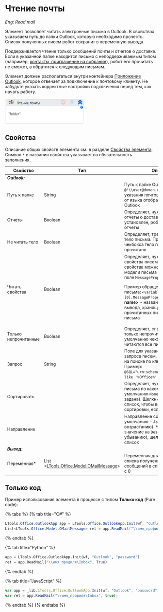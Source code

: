 # Чтение почты

*Eng: Read mail*

Элемент позволяет читать электронные письма в Outlook. В свойствах указываем путь до папки Outlook, которую необходимо прочесть. Список полученных писем робот сохранит в переменную вывода.

Поддерживается чтение только сообщений почты и отчетов о доставке. Если в указанной папке находится письмо с неподдерживаемым типом (например, [контакты, приглашение на собрание](https://learn.microsoft.com/ru-ru/office/vba/outlook/concepts/forms/item-types-and-message-classes)), робот его прочитать не сможет, а обратится к следующим письмам.

Элемент должен располагаться внутри контейнера [Приложение Outlook](https://docs.primo-rpa.ru/primo-rpa/g_elements/osnovnye-elementy/els_outlook/el_outlook_app), которое отвечает за подключение к почтовому клиенту. Не забудьте указать корректные настройки подключения перед тем, как начать работу.

![](<../../../.gitbook/assets/image (109).png>)

## Свойства
Описание общих свойств элемента см. в разделе [Свойства элемента](https://docs.primo-rpa.ru/primo-rpa/primo-studio/process/elements#svoistva-elementa).\
Символ `*` в названии свойства указывает на обязательность заполнения.

| Свойство             | Тип                                                                               | Описание                                         |
| -------------------- | --------------------------------------------------------------------------------- | ------------------------------------------------ |
| ***Outlook:***        |  |  |
| Путь к папке         | String                                                                            | Путь к папке Outlook. Пример: `@"\\user@domen.ru\Inbox"`. Язык указания почтового ящика зависит от языка отображения папок в Outlook  |
| Отчеты               | Boolean                                                                           | Определяет, нужно ли читать отчеты о доставке. Если чекбокс установлен, робот будет читать отчеты  |
| Не читать тело       | Boolean                                                                           | Определяет, требуется ли читать тело письма. При установке чекбокса тело письма **НЕ** будет прочитано |
| Читать свойства      | Boolean                                                                           | Определяет, нужно ли читать свойства писем. Прочитанные свойства можно просмотреть в модели письма **OMailMessage** в поле `MessageProperties`. <p>Пример обращения к свойствам письма: `<variable name>[0].MessageProperties`, где **\<variable name>** - название переменной вывода, хранящей список прочитанных писем, а [0] - индекс письма <p/>|
| Только непрочитанные | Boolean                                                                           | Определяет, следует ли читать только непрочитанные письма. По умолчанию чекбокс снят - читаются все письма |
| Запрос               | String                                                                            | Поле для указания поискового запроса писем. Запросы основаны на поиске по ключевым словам. Пример: `@SQL="urn:schemas:httpmail:subject" like '%Office%'` |
| Сортировать          |  | Определяет, нужно ли сортировать письма по какому-либо полю. По умолчанию `None` (сортировка не задана). Щелкните выпадающий список, чтобы выбрать поле для сортировки, если она нужна | 
| Направление          |  | Направление сортировки. По умолчанию - `Ascending` (по возрастанию). Чтобы поменять значение на `Descending` (по убыванию), щелкните выпадающий список | 
| ***Вывод:***         |  |  |
| Переменная\*         | List <[LTools.Office.Model.OMailMessage](https://docs.primo-rpa.ru/primo-rpa/g_elements/el_basic/els_mail/datatypes/omailmessage)> | Переменная для сохранения списка полученных писем. Отсчет сообщений в списке производится с 0 |


## Только код
Пример использования элемента в процессе с типом **Только код** (Pure code):

{% tabs %}
{% tab title="C#" %}
```csharp
LTools.Office.OutlookApp app = LTools.Office.OutlookApp.Init(wf, "Outlook", "password");
List<LTools.Office.Model.OMailMessage> ret = app.ReadMail("\\имя_профиля\Inbox", true);
```
{% endtab %}

{% tab title="Python" %}
```python
app = LTools.Office.OutlookApp.Init(wf, "Outlook", "password")
ret = app.ReadMail("\\имя_профиля\Inbox", True)
```
{% endtab %}

{% tab title="JavaScript" %}
```javascript
var app = _lib.LTools.Office.OutlookApp.Init(wf, "Outlook", "password");
var ret = app.ReadMail("\\имя_профиля\Inbox", true);
```
{% endtab %}
{% endtabs %}

